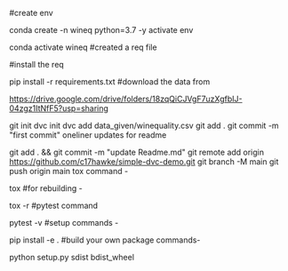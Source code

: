 #create env

conda create -n wineq python=3.7 -y
activate env

conda activate wineq
#created a req file

#install the req

pip install -r requirements.txt
#download the data from

https://drive.google.com/drive/folders/18zqQiCJVgF7uzXgfbIJ-04zgz1ItNfF5?usp=sharing

git init
dvc init 
dvc add data_given/winequality.csv
git add .
git commit -m "first commit"
oneliner updates for readme

git add . && git commit -m "update Readme.md"
git remote add origin https://github.com/c17hawke/simple-dvc-demo.git
git branch -M main
git push origin main
tox command -

tox
#for rebuilding -

tox -r 
#pytest command

pytest -v
#setup commands -

pip install -e . 
#build your own package commands-

python setup.py sdist bdist_wheel